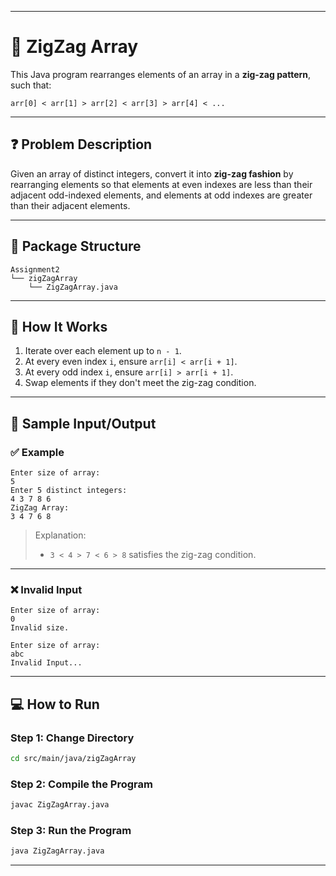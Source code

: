 
---

# 🔀 ZigZag Array

This Java program rearranges elements of an array in a **zig-zag pattern**, such that:

```
arr[0] < arr[1] > arr[2] < arr[3] > arr[4] < ...
```

---

## ❓ Problem Description

Given an array of distinct integers, convert it into **zig-zag fashion** by rearranging elements so that elements at even indexes are less than their adjacent odd-indexed elements, and elements at odd indexes are greater than their adjacent elements.

---

## 📂 Package Structure

```
Assignment2  
└── zigZagArray  
    └── ZigZagArray.java
```

---

## 🚀 How It Works

1. Iterate over each element up to `n - 1`.
2. At every even index `i`, ensure `arr[i] < arr[i + 1]`.
3. At every odd index `i`, ensure `arr[i] > arr[i + 1]`.
4. Swap elements if they don't meet the zig-zag condition.

---

## 🧾 Sample Input/Output

### ✅ Example

```
Enter size of array: 
5
Enter 5 distinct integers:
4 3 7 8 6
ZigZag Array:
3 4 7 6 8
```

> Explanation:
>
> * `3 < 4 > 7 < 6 > 8` satisfies the zig-zag condition.

---

### ❌ Invalid Input

```
Enter size of array: 
0
Invalid size.
```

```
Enter size of array: 
abc
Invalid Input...
```

---

## 💻 How to Run

### **Step 1: Change Directory**

```bash
cd src/main/java/zigZagArray
```

### **Step 2: Compile the Program**

```bash
javac ZigZagArray.java
```

### **Step 3: Run the Program**

```bash
java ZigZagArray.java
```

---

